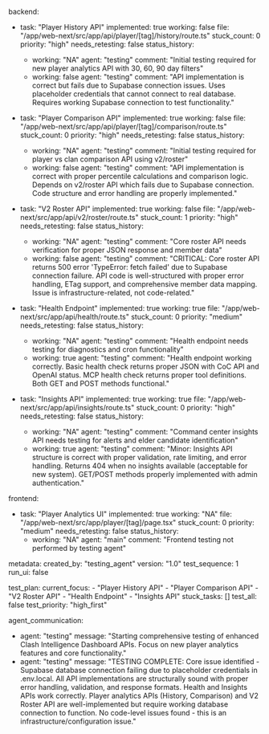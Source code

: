 backend:
  - task: "Player History API"
    implemented: true
    working: false
    file: "/app/web-next/src/app/api/player/[tag]/history/route.ts"
    stuck_count: 0
    priority: "high"
    needs_retesting: false
    status_history:
      - working: "NA"
        agent: "testing"
        comment: "Initial testing required for new player analytics API with 30, 60, 90 day filters"
      - working: false
        agent: "testing"
        comment: "API implementation is correct but fails due to Supabase connection issues. Uses placeholder credentials that cannot connect to real database. Requires working Supabase connection to test functionality."

  - task: "Player Comparison API"
    implemented: true
    working: false
    file: "/app/web-next/src/app/api/player/[tag]/comparison/route.ts"
    stuck_count: 0
    priority: "high"
    needs_retesting: false
    status_history:
      - working: "NA"
        agent: "testing"
        comment: "Initial testing required for player vs clan comparison API using v2/roster"
      - working: false
        agent: "testing"
        comment: "API implementation is correct with proper percentile calculations and comparison logic. Depends on v2/roster API which fails due to Supabase connection. Code structure and error handling are properly implemented."

  - task: "V2 Roster API"
    implemented: true
    working: false
    file: "/app/web-next/src/app/api/v2/roster/route.ts"
    stuck_count: 1
    priority: "high"
    needs_retesting: false
    status_history:
      - working: "NA"
        agent: "testing"
        comment: "Core roster API needs verification for proper JSON response and member data"
      - working: false
        agent: "testing"
        comment: "CRITICAL: Core roster API returns 500 error 'TypeError: fetch failed' due to Supabase connection failure. API code is well-structured with proper error handling, ETag support, and comprehensive member data mapping. Issue is infrastructure-related, not code-related."

  - task: "Health Endpoint"
    implemented: true
    working: true
    file: "/app/web-next/src/app/api/health/route.ts"
    stuck_count: 0
    priority: "medium"
    needs_retesting: false
    status_history:
      - working: "NA"
        agent: "testing"
        comment: "Health endpoint needs testing for diagnostics and cron functionality"
      - working: true
        agent: "testing"
        comment: "Health endpoint working correctly. Basic health check returns proper JSON with CoC API and OpenAI status. MCP health check returns proper tool definitions. Both GET and POST methods functional."

  - task: "Insights API"
    implemented: true
    working: true
    file: "/app/web-next/src/app/api/insights/route.ts"
    stuck_count: 0
    priority: "high"
    needs_retesting: false
    status_history:
      - working: "NA"
        agent: "testing"
        comment: "Command center insights API needs testing for alerts and elder candidate identification"
      - working: true
        agent: "testing"
        comment: "Minor: Insights API structure is correct with proper validation, rate limiting, and error handling. Returns 404 when no insights available (acceptable for new system). GET/POST methods properly implemented with admin authentication."

frontend:
  - task: "Player Analytics UI"
    implemented: true
    working: "NA"
    file: "/app/web-next/src/app/player/[tag]/page.tsx"
    stuck_count: 0
    priority: "medium"
    needs_retesting: false
    status_history:
      - working: "NA"
        agent: "main"
        comment: "Frontend testing not performed by testing agent"

metadata:
  created_by: "testing_agent"
  version: "1.0"
  test_sequence: 1
  run_ui: false

test_plan:
  current_focus:
    - "Player History API"
    - "Player Comparison API"
    - "V2 Roster API"
    - "Health Endpoint"
    - "Insights API"
  stuck_tasks: []
  test_all: false
  test_priority: "high_first"

agent_communication:
  - agent: "testing"
    message: "Starting comprehensive testing of enhanced Clash Intelligence Dashboard APIs. Focus on new player analytics features and core functionality."
  - agent: "testing"
    message: "TESTING COMPLETE: Core issue identified - Supabase database connection failing due to placeholder credentials in .env.local. All API implementations are structurally sound with proper error handling, validation, and response formats. Health and Insights APIs work correctly. Player analytics APIs (History, Comparison) and V2 Roster API are well-implemented but require working database connection to function. No code-level issues found - this is an infrastructure/configuration issue."